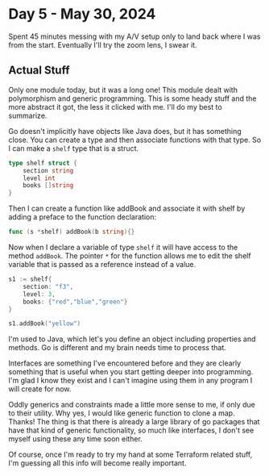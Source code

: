 # Day 5 - May 30, 2024

Spent 45 minutes messing with my A/V setup only to land back where I was from the start. Eventually I'll try the zoom lens, I swear it.

## Actual Stuff

Only one module today, but it was a long one! This module dealt with polymorphism and generic programming. This is some heady stuff and the more abstract it got, the less it clicked with me. I'll do my best to summarize.

Go doesn't implicitly have objects like Java does, but it has something close. You can create a type and then associate functions with that type. So I can make a `shelf` type that is a struct.

```go
type shelf struct {
    section string
    level int
    books []string
}
```

Then I can create a function like addBook and associate it with shelf by adding a preface to the function declaration:

```go
func (s *shelf) addBook(b string){}
```

Now when I declare a variable of type `shelf` it will have access to the method `addBook`. The pointer `*` for the function allows me to edit the shelf variable that is passed as a reference instead of a value.

```go
s1 := shelf{
    section: "f3",
    level: 3,
    books: {"red","blue","green"}
}

s1.addBook("yellow")
```

I'm used to Java, which let's you define an object including properties and methods. Go is different and my brain needs time to process that.

Interfaces are something I've encountered before and they are clearly something that is useful when you start getting deeper into programming. I'm glad I know they exist and I can't imagine using them in any program I will create for now.

Oddly generics and constraints made a little more sense to me, if only due to their utility. Why yes, I would like generic function to clone a map. Thanks! The thing is that there is already a large library of go packages that have that kind of generic functionality, so much like interfaces, I don't see myself using these any time soon either.

Of course, once I'm ready to try my hand at some Terraform related stuff, I'm guessing all this info will become really important.
